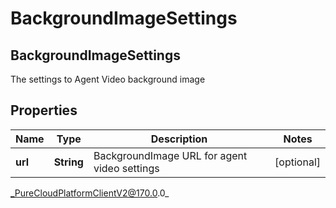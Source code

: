 # BackgroundImageSettings

## BackgroundImageSettings
The settings to Agent Video background image

## Properties

|Name | Type | Description | Notes|
|------------ | ------------- | ------------- | -------------|
| **url** | **String** | BackgroundImage URL for agent video settings | [optional] |



_PureCloudPlatformClientV2@170.0.0_
